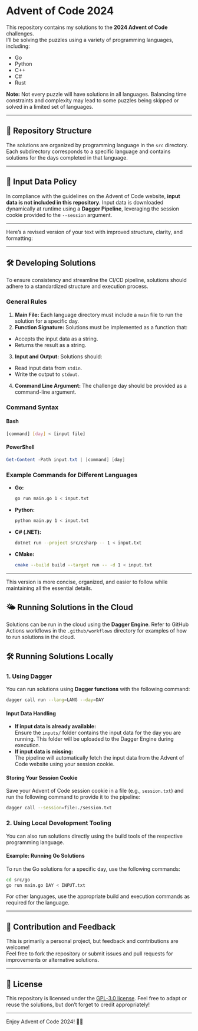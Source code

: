 # Advent of Code 2024

This repository contains my solutions to the **2024 Advent of Code** challenges.  
I’ll be solving the puzzles using a variety of programming languages, including:

- Go
- Python
- C++
- C#
- Rust

**Note:** Not every puzzle will have solutions in all languages. Balancing time constraints and complexity may lead to some puzzles being skipped or solved in a limited set of languages.

---

## 📂 Repository Structure

The solutions are organized by programming language in the `src` directory.  
Each subdirectory corresponds to a specific language and contains solutions for the days completed in that language.

---

## 📜 Input Data Policy

In compliance with the guidelines on the Advent of Code website, **input data is not included in this repository**. Input data is downloaded dynamically at runtime using a **Dagger Pipeline**, leveraging the session cookie provided to the `--session` argument.

---

Here’s a revised version of your text with improved structure, clarity, and formatting:

---

## 🛠 Developing Solutions

To ensure consistency and streamline the CI/CD pipeline, solutions should adhere to a standardized structure and execution process.

### General Rules

1. **Main File:** Each language directory must include a `main` file to run the solution for a specific day.
2. **Function Signature:** Solutions must be implemented as a function that:
  - Accepts the input data as a string.
  - Returns the result as a string.
3. **Input and Output:** Solutions should:
  - Read input data from `stdin`.
  - Write the output to `stdout`.
4. **Command Line Argument:** The challenge day should be provided as a command-line argument.

### Command Syntax

#### Bash
```bash
[command] [day] < [input file]
```

#### PowerShell
```powershell
Get-Content -Path input.txt | [command] [day]
```

### Example Commands for Different Languages

- **Go:**
  ```bash
  go run main.go 1 < input.txt
  ```

- **Python:**
  ```bash
  python main.py 1 < input.txt
  ```

- **C# (.NET):**
  ```bash
  dotnet run --project src/csharp -- 1 < input.txt
  ```

- **CMake:**
  ```bash
  cmake --build build --target run -- -d 1 < input.txt
  ```

---

This version is more concise, organized, and easier to follow while maintaining all the essential details.

## 🌤️ Running Solutions in the Cloud

Solutions can be run in the cloud using the **Dagger Engine**. Refer to GitHub Actions workflows in the `.github/workflows` directory for examples of how to run solutions in the cloud.

## 🛠️ Running Solutions Locally

### 1. Using Dagger

You can run solutions using **Dagger functions** with the following command:

```bash
dagger call run --lang=LANG --day=DAY
```

#### Input Data Handling
- **If input data is already available:**  
  Ensure the `inputs/` folder contains the input data for the day you are running. This folder will be uploaded to the Dagger Engine during execution.
- **If input data is missing:**  
  The pipeline will automatically fetch the input data from the Advent of Code website using your session cookie.

#### Storing Your Session Cookie
Save your Advent of Code session cookie in a file (e.g., `session.txt`) and run the following command to provide it to the pipeline:

```bash
dagger call --session=file:./session.txt
```

### 2. Using Local Development Tooling

You can also run solutions directly using the build tools of the respective programming language.

#### Example: Running Go Solutions
To run the Go solutions for a specific day, use the following commands:
```bash
cd src/go
go run main.go DAY < INPUT.txt
```

For other languages, use the appropriate build and execution commands as required for the language.

---

## 🤝 Contribution and Feedback

This is primarily a personal project, but feedback and contributions are welcome!  
Feel free to fork the repository or submit issues and pull requests for improvements or alternative solutions.

---

## 📜 License

This repository is licensed under the [GPL-3.0 license](LICENSE). Feel free to adapt or reuse the solutions, but don’t forget to credit appropriately!

---

Enjoy Advent of Code 2024! 🎄✨